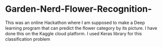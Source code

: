 # Garden-Nerd-Flower-Recognition-

This was an online Hackathon where I am supposed to make a Deep learning program that can predict the ﬂower category by its picture. I have done this on the Kaggle cloud platform. I used Keras library for this classiﬁcation problem
